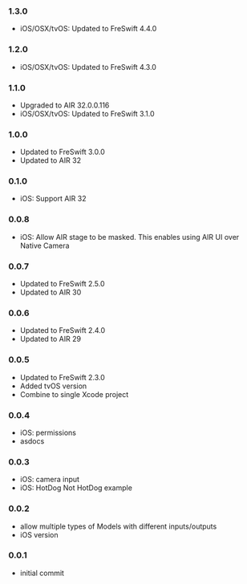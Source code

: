 ### 1.3.0
- iOS/OSX/tvOS: Updated to FreSwift 4.4.0

### 1.2.0
- iOS/OSX/tvOS: Updated to FreSwift 4.3.0

### 1.1.0
- Upgraded to AIR 32.0.0.116
- iOS/OSX/tvOS: Updated to FreSwift 3.1.0

### 1.0.0
- Updated to FreSwift 3.0.0
- Updated to AIR 32

### 0.1.0
- iOS: Support AIR 32

### 0.0.8
- iOS: Allow AIR stage to be masked. This enables using AIR UI over Native Camera

### 0.0.7
- Updated to FreSwift 2.5.0
- Updated to AIR 30

### 0.0.6
- Updated to FreSwift 2.4.0
- Updated to AIR 29

### 0.0.5
- Updated to FreSwift 2.3.0
- Added tvOS version
- Combine to single Xcode project

### 0.0.4
- iOS: permissions
- asdocs

### 0.0.3
- iOS: camera input
- iOS: HotDog Not HotDog example

### 0.0.2
- allow multiple types of Models with different inputs/outputs
- iOS version

### 0.0.1
- initial commit
